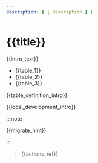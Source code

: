 ```yaml
---
description: { { description } }
---
```


# {{title}}

{{intro_text}}

- {{table_1}}
- {{table_2}}
- {{table_3}}

{{table_definition_intro}}

{{local_development_intro}}

:::note

{{migrate_hint}}

:::

> {{actions_ref}}
